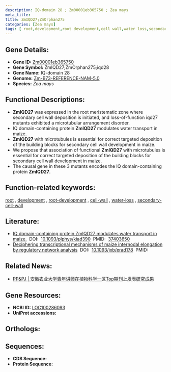 ```yaml
---
description: IQ-domain 28 ; Zm00001eb365750 ; Zea mays
meta_title:
title: ZmIQD27;ZmOrphan275
categories: [Zea mays]
tags: [ root,development,root development,cell wall,water loss,secondary cell wall ]
---
```


## Gene Details:
- **Gene ID:**	[Zm00001eb365750](https://www.maizegdb.org/gene_center/gene/Zm00001eb365750)
- **Gene Symbol:** ZmIQD27;ZmOrphan275;iqd28
- **Gene Name:** IQ-domain 28
- **Genome:** [Zm-B73-REFERENCE-NAM-5.0](https://www.maizegdb.org/genome/assembly/Zm-B73-REFERENCE-NAM-5.0)
- **Species:** *Zea mays*

## Functional Descriptions:
   - **ZmIQD27** was expressed in the root meristematic zone where secondary cell wall deposition is initiated, and loss-of-function iqd27 mutants exhibited a microtubular arrangement disorder.
   - IQ domain-containing protein **ZmIQD27** modulates water transport in maize.
   - **ZmIQD27** with microtubules is essential for correct targeted deposition of the building blocks for secondary cell wall development in maize.
   - We propose that association of functional **ZmIQD27** with microtubules is essential for correct targeted deposition of the building blocks for secondary cell wall development in maize.
   - The causal gene in these 3 mutants encodes the IQ domain-containing protein **ZmIQD27**.

## Function-related keywords:
[root](/tags/root/)&nbsp;,&nbsp;[development](/tags/development/)&nbsp;,&nbsp;[root-development](/tags/root-development/)&nbsp;,&nbsp;[cell-wall](/tags/cell-wall/)&nbsp;,&nbsp;[water-loss](/tags/water-loss/)&nbsp;,&nbsp;[secondary-cell-wall](/tags/secondary-cell-wall/)

## Literature:
   - [IQ domain-containing protein ZmIQD27 modulates water transport in maize.]( https://academic.oup.com/plphys/article/193/3/1834/7219349?login=true)&nbsp;&nbsp;DOI:&nbsp;&nbsp;[10.1093/plphys/kiad390](https://academic.oup.com/plphys/article/193/3/1834/7219349?login=true)&nbsp;&nbsp;PMID:&nbsp;&nbsp;[37403650](https://pubmed.ncbi.nlm.nih.gov/37403650/)
   - [Deciphering transcriptional mechanisms of maize internodal elongation by regulatory network analysis]( https://academic.oup.com/jxb/article-abstract/74/15/4503/7160568?redirectedFrom=fulltext)&nbsp;&nbsp;DOI:&nbsp;&nbsp;[10.1093/jxb/erad178](https://academic.oup.com/jxb/article-abstract/74/15/4503/7160568?redirectedFrom=fulltext)&nbsp;&nbsp;PMID:&nbsp;&nbsp;[](https://pubmed.ncbi.nlm.nih.gov//)

## Related News:
   - [PP&amp;PJ | 安徽农业大学青年讲师在植物科学一区Top期刊上发表研究成果](https://mp.weixin.qq.com/s/VyIe1oNwhBs0mFbIzmN0pw)

## Gene Resources:
- **NCBI ID:** [LOC100286093](https://www.ncbi.nlm.nih.gov/gene/?term=LOC100286093)
- **UniProt accessions:** [](https://www.uniprot.org/uniprotkb//entry)

## Orthologs:

## Sequences:
- **CDS Sequence:**
- **Protein Sequence:**
